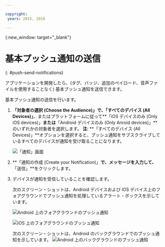 ```yaml
---

copyright:
 years: 2015, 2016

---
```


{:new_window: target="_blank"}
# 基本プッシュ通知の送信

{: #push-send-notifications}

アプリケーションを開発したら、(タグ、バッジ、追加のペイロード、音声ファイルを使用することなく) 基本プッシュ通知を送信できます。


基本プッシュ通知の送信を行います。

1. **「対象者の選択 (Choose the Audience)」**で、**「すべてのデバイス (All Devices)」**、またはプラットフォームに従って**「iOS デバイスのみ (Only iOS devices)」**または**「Android デバイスのみ (Only Anroid devices)」**のいずれかの対象者を選択します。 
	**注**: **「すべてのデバイス (All Devices)」**オプションを選択すると、プッシュ通知をサブスクライブしているすべてのデバイスが通知を受け取ることになります。


	![「通知」画面](images/tag_notification.jpg)

2. **「通知の作成 (Create your Notification)」**で、メッセージを入力して、**「送信」**をクリックします。
3. デバイスが通知を受信していることを確認します。

	次のスクリーン・ショットは、Android デバイスおよび iOS デバイス上のフォアグラウンドでプッシュ通知を処理しているアラート・ボックスを示しています。

	![Android 上のフォアグラウンドのプッシュ通知](images/Android_Screenshot.jpg)

	![iOS 上のフォアグラウンドのプッシュ通知](images/iOS_Screenshot.jpg)

	次のスクリーン・ショットは、Android のバックグラウンドでのプッシュ通知を示しています。
	![Android 上のバックグラウンドのプッシュ通知](images/background.jpg)
